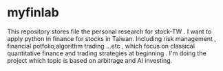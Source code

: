 # myfinlab
This repository stores file the personal research for stock-TW .
I want to apply python in finance for stocks in Taiwan.
Including risk management , financial potfolio,algorithm trading
...etc , which focus on classical quantitative finance and trading strategies at beginning .
I'm doing the project which topic is based on arbitrage and AI investing.
